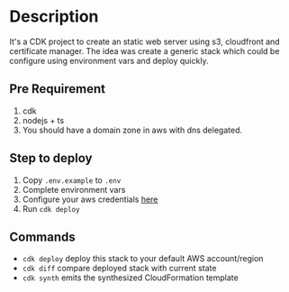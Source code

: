 # Description

It's a CDK project to create an static web server using s3, cloudfront and certificate manager.
The idea was create a generic stack which could be configure using environment vars and deploy quickly.

## Pre Requirement

1. cdk
2. nodejs + ts
3. You should have a domain zone in aws with dns delegated.

## Step to deploy

1. Copy `.env.example` to `.env`
2. Complete environment vars
3. Configure your aws credentials [here](link:https://docs.aws.amazon.com/sdk-for-java/v1/developer-guide/setup-credentials.html)
4. Run `cdk deploy`

## Commands

- `cdk deploy` deploy this stack to your default AWS account/region
- `cdk diff` compare deployed stack with current state
- `cdk synth` emits the synthesized CloudFormation template
